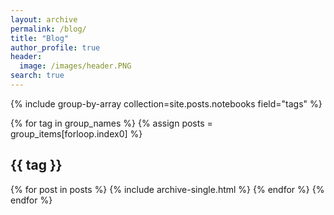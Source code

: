 ```yaml
---
layout: archive
permalink: /blog/
title: "Blog"
author_profile: true
header:
  image: /images/header.PNG
search: true
---
```


{% include group-by-array collection=site.posts.notebooks field="tags" %}

{% for tag in group_names %}
  {% assign posts = group_items[forloop.index0] %}
  <h2 id="{{ tag | slugify }}" class="archive__subtitle">{{ tag }}</h2>
  {% for post in posts %}
    {% include archive-single.html %}
  {% endfor %}
{% endfor %}
